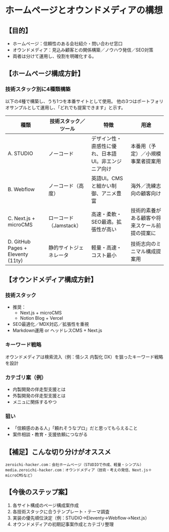 # ホームページとオウンドメディアの構想
## 【目的】
- ホームページ：信頼性のある会社紹介・問い合わせ窓口
- オウンドメディア：見込み顧客との関係構築／ノウハウ発信／SEO対策
- 両者は分けて運用し、役割を明確化する。

## 【ホームページ構成方針】
### 技術スタック別に4種類構築
以下の4種で構築し、うち1つを本番サイトとして使用。
他の3つはポートフォリオサンプルとして運用し、「どれでも提案できます」と示す。

| 種類 | 技術スタック／ツール | 特徴 | 用途 |
|------|----------------------|------|------|
| A. STUDIO | ノーコード | デザイン性・直感性に優れ、日本語UI。非エンジニア向け | 本番用（予定）／小規模事業者提案用 |
| B. Webflow | ノーコード（高度） | 英語UI。CMSと細かい制御、アニメ豊富 | 海外／洗練志向の顧客向け |
| C. Next.js + microCMS | ローコード（Jamstack） | 高速・柔軟・SEO最適。拡張性が高い | 技術的素養がある顧客や将来スケール前提の提案に |
| D. GitHub Pages + Eleventy (11ty) | 静的サイトジェネレータ | 軽量・高速・コスト最小 | 技術志向のミニマル構成提案用 |

## 【オウンドメディア構成方針】
### 技術スタック
- 推奨：
  - Next.js + microCMS
  - Notion Blog + Vercel
- SEO最適化／MDX対応／拡張性を重視
- Markdown運用 or ヘッドレスCMS + Next.js

### キーワード戦略
オウンドメディアは検索流入（例：情シス 内製化 DX）を狙ったキーワード戦略を設計

### カテゴリ案（例）
- 内製開発の伴走型支援とは
- 外製開発の伴走型支援とは
- メニュに関係するやつ

### 狙い
- 「信頼感のある人」「頼れそうなプロ」だと思ってもらえること
- 案件相談・教育・支援依頼につながる

## 【補足】こんな切り分けがオススメ
```
zeroichi-hacker.com：会社ホームページ（STUDIOで作成、軽量・シンプル）
media.zeroichi-hacker.com：オウンドメディア（技術・考えの発信、Next.js＋microCMSなど）
```


## 【今後のステップ案】
1. 各サイト構成のページ構成案作成
2. 各技術スタックに合うテンプレート・テーマ調査
3. 実装の優先順位決定（例：STUDIO→Eleventy→Webflow→Next.js）
4. オウンドメディアの初期記事案作成とカテゴリ整理
